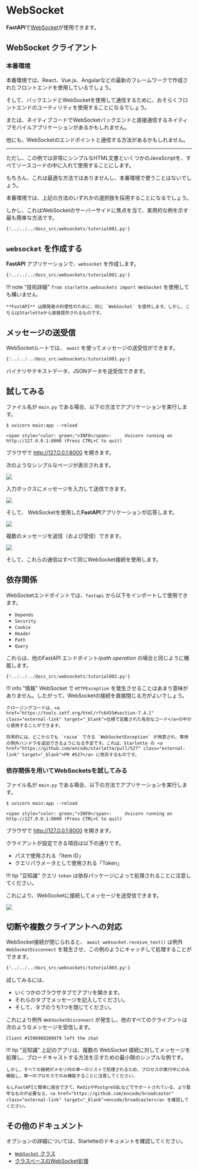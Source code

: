 # WebSocket

**FastAPI**で<a href="https://developer.mozilla.org/en-US/docs/Web/API/WebSockets_API" class="external-link" target="_blank">WebSocket</a>が使用できます。

## WebSocket クライアント

### 本番環境

本番環境では、React、Vue.js、Angularなどの最新のフレームワークで作成されたフロントエンドを使用しているでしょう。

そして、バックエンドとWebSocketを使用して通信するために、おそらくフロントエンドのユーティリティを使用することになるでしょう。

または、ネイティブコードでWebSocketバックエンドと直接通信するネイティブモバイルアプリケーションがあるかもしれません。

他にも、WebSocketのエンドポイントと通信する方法があるかもしれません。

---

ただし、この例では非常にシンプルなHTML文書といくつかのJavaScriptを、すべてソースコードの中に入れて使用することにします。

もちろん、これは最適な方法ではありませんし、本番環境で使うことはないでしょう。

本番環境では、上記の方法のいずれかの選択肢を採用することになるでしょう。

しかし、これはWebSocketのサーバーサイドに焦点を当て、実用的な例を示す最も簡単な方法です。

```Python hl_lines="2  6-38  41-43"
{!../../../docs_src/websockets/tutorial001.py!}
```

## `websocket` を作成する

**FastAPI** アプリケーションで、`websocket` を作成します。

```Python hl_lines="1  46-47"
{!../../../docs_src/websockets/tutorial001.py!}
```

!!! note "技術詳細"
    `from starlette.websockets import WebSocket` を使用しても構いません.

    **FastAPI** は開発者の利便性のために、同じ `WebSocket` を提供します。しかし、こちらはStarletteから直接提供されるものです。

## メッセージの送受信

WebSocketルートでは、 `await` を使ってメッセージの送受信ができます。

```Python hl_lines="48-52"
{!../../../docs_src/websockets/tutorial001.py!}
```

バイナリやテキストデータ、JSONデータを送受信できます。

## 試してみる

ファイル名が `main.py` である場合、以下の方法でアプリケーションを実行します。

<div class="termy">

```console
$ uvicorn main:app --reload

<span style="color: green;">INFO</span>:     Uvicorn running on http://127.0.0.1:8000 (Press CTRL+C to quit)
```

</div>

ブラウザで <a href="http://127.0.0.1:8000" class="external-link" target="_blank">http://127.0.0.1:8000</a> を開きます。

次のようなシンプルなページが表示されます。

<img src="/img/tutorial/websockets/image01.png">

入力ボックスにメッセージを入力して送信できます。

<img src="/img/tutorial/websockets/image02.png">

そして、 WebSocketを使用した**FastAPI**アプリケーションが応答します。

<img src="/img/tutorial/websockets/image03.png">

複数のメッセージを送信（および受信）できます。

<img src="/img/tutorial/websockets/image04.png">

そして、これらの通信はすべて同じWebSocket接続を使用します。

## 依存関係

WebSocketエンドポイントでは、`fastapi` から以下をインポートして使用できます。

* `Depends`
* `Security`
* `Cookie`
* `Header`
* `Path`
* `Query`

これらは、他のFastAPI エンドポイント/*path operation* の場合と同じように機能します。

```Python hl_lines="58-65  68-83"
{!../../../docs_src/websockets/tutorial002.py!}
```

!!! info "情報"
    WebSocket で `HTTPException` を発生させることはあまり意味がありません。したがって、WebSocketの接続を直接閉じる方がよいでしょう。

    クロージングコードは、<a href="https://tools.ietf.org/html/rfc6455#section-7.4.1" class="external-link" target="_blank">仕様で定義された有効なコード</a>の中から使用することができます。

    将来的には、どこからでも `raise` できる `WebSocketException` が用意され、専用の例外ハンドラを追加できるようになる予定です。これは、Starlette の <a href="https://github.com/encode/starlette/pull/527" class="external-link" target="_blank">PR #527</a> に依存するものです。

### 依存関係を用いてWebSocketsを試してみる

ファイル名が `main.py` である場合、以下の方法でアプリケーションを実行します。

<div class="termy">

```console
$ uvicorn main:app --reload

<span style="color: green;">INFO</span>:     Uvicorn running on http://127.0.0.1:8000 (Press CTRL+C to quit)
```

</div>

ブラウザで <a href="http://127.0.0.1:8000" class="external-link" target="_blank">http://127.0.0.1:8000</a> を開きます。

クライアントが設定できる項目は以下の通りです。

* パスで使用される「Item ID」
* クエリパラメータとして使用される「Token」

!!! tip "豆知識"
    クエリ `token` は依存パッケージによって処理されることに注意してください。

これにより、WebSocketに接続してメッセージを送受信できます。

<img src="/img/tutorial/websockets/image05.png">

## 切断や複数クライアントへの対応

WebSocket接続が閉じられると、 `await websocket.receive_text()` は例外 `WebSocketDisconnect` を発生させ、この例のようにキャッチして処理することができます。

```Python hl_lines="81-83"
{!../../../docs_src/websockets/tutorial003.py!}
```

試してみるには、

* いくつかのブラウザタブでアプリを開きます。
* それらのタブでメッセージを記入してください。
* そして、タブのうち1つを閉じてください。

これにより例外 `WebSocketDisconnect` が発生し、他のすべてのクライアントは次のようなメッセージを受信します。

```
Client #1596980209979 left the chat
```

!!! tip "豆知識"
    上記のアプリは、複数の WebSocket 接続に対してメッセージを処理し、ブロードキャストする方法を示すための最小限のシンプルな例です。

    しかし、すべての接続がメモリ内の単一のリストで処理されるため、プロセスの実行中にのみ機能し、単一のプロセスでのみ機能することに注意してください。

    もしFastAPIと簡単に統合できて、RedisやPostgreSQLなどでサポートされている、より堅牢なものが必要なら、<a href="https://github.com/encode/broadcaster" class="external-link" target="_blank">encode/broadcaster</a> を確認してください。

## その他のドキュメント

オプションの詳細については、Starletteのドキュメントを確認してください。

* <a href="https://www.starlette.io/websockets/" class="external-link" target="_blank"> `WebSocket` クラス</a>
* <a href="https://www.starlette.io/endpoints/#websocketendpoint" class="external-link" target="_blank">クラスベースのWebSocket処理</a>
